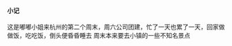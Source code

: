 <html>
    <p class="name" style="display:none;">记 · 双十一，城西银泰薅羊毛</p>
</html>
<html>
    <p class="tag" style="display:none;">生活</p>
</html>
<html>
    <p class="coverPic" style="display:none;">https://s2.ax1x.com/2019/11/12/M10Rr8.jpg</p>
</html>
<html>
   <p class="reprint" style="display:none;"></p>
</html>
<html>
   <p class="case" style="display:none;"></p>
</html>
<html>
    <p class="author" style="display:none;">孙华鹏</p>
</html>
<html>
    <p class="date" style="display:none;">1573609407000</p>
</html>
<html>
    <p style="display:none">获取时间戳Date.parse(new Date());</p>
</html>
<html>
    <p class="id" style="display:none;">1573609407000</p>
</html>
<html>
    <p class="brief" style="display:none;">Three.js 是一款运行在浏览器中的 3D引擎，你可以用它创建各种三维场景，包括了摄影机、光影、材质等各种对象。你可以在它的主页上看到许多精彩的演示。不过，这款引擎目前还处在比较不成熟的开发阶段，其不够丰富的 API 以及匮乏的文档增加了初学者的学习难度（尤其是文档的匮乏）three.js的代码托管在github上面。</p>
</html>

#### 小记
这是嘟嘟小姐来杭州的第二个周末，周六公司团建，忙了一天也累了一天，回家做做饭，吃吃饭，倒头便昏昏睡去
周末本来要去小镇的一些不知名景点